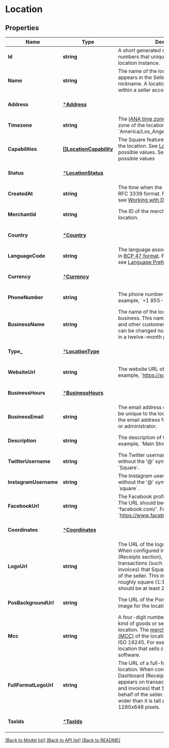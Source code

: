 # Location

## Properties
Name | Type | Description | Notes
------------ | ------------- | ------------- | -------------
**Id** | **string** | A short generated string of letters and numbers that uniquely identifies this location instance. | [optional] [default to null]
**Name** | **string** | The name of the location. This information appears in the Seller Dashboard as the nickname. A location name must be unique within a seller account. | [optional] [default to null]
**Address** | [***Address**](Address.md) |  | [optional] [default to null]
**Timezone** | **string** | The [IANA time zone](https://www.iana.org/time-zones) identifier for the time zone of the location. For example, &#x60;America/Los_Angeles&#x60;. | [optional] [default to null]
**Capabilities** | [**[]LocationCapability**](LocationCapability.md) | The Square features that are enabled for the location. See [LocationCapability](entity:LocationCapability) for possible values. See [LocationCapability](#type-locationcapability) for possible values | [optional] [default to null]
**Status** | [***LocationStatus**](LocationStatus.md) |  | [optional] [default to null]
**CreatedAt** | **string** | The time when the location was created, in RFC 3339 format. For more information, see [Working with Dates](https://developer.squareup.com/docs/build-basics/working-with-dates). | [optional] [default to null]
**MerchantId** | **string** | The ID of the merchant that owns the location. | [optional] [default to null]
**Country** | [***Country**](Country.md) |  | [optional] [default to null]
**LanguageCode** | **string** | The language associated with the location, in [BCP 47 format](https://tools.ietf.org/html/bcp47#appendix-A). For more information, see [Language Preferences](https://developer.squareup.com/docs/build-basics/general-considerations/language-preferences). | [optional] [default to null]
**Currency** | [***Currency**](Currency.md) |  | [optional] [default to null]
**PhoneNumber** | **string** | The phone number of the location. For example, &#x60;+1 855-700-6000&#x60;. | [optional] [default to null]
**BusinessName** | **string** | The name of the location&#x27;s overall business. This name is present on receipts and other customer-facing branding, and can be changed no more than three times in a twelve-month period. | [optional] [default to null]
**Type_** | [***LocationType**](LocationType.md) |  | [optional] [default to null]
**WebsiteUrl** | **string** | The website URL of the location.  For example, &#x60;https://squareup.com&#x60;. | [optional] [default to null]
**BusinessHours** | [***BusinessHours**](BusinessHours.md) |  | [optional] [default to null]
**BusinessEmail** | **string** | The email address of the location. This can be unique to the location and is not always the email address for the business owner or administrator. | [optional] [default to null]
**Description** | **string** | The description of the location. For example, &#x60;Main Street location&#x60;. | [optional] [default to null]
**TwitterUsername** | **string** | The Twitter username of the location without the &#x27;@&#x27; symbol. For example, &#x60;Square&#x60;. | [optional] [default to null]
**InstagramUsername** | **string** | The Instagram username of the location without the &#x27;@&#x27; symbol. For example, &#x60;square&#x60;. | [optional] [default to null]
**FacebookUrl** | **string** | The Facebook profile URL of the location. The URL should begin with &#x27;facebook.com/&#x27;. For example, &#x60;https://www.facebook.com/square&#x60;. | [optional] [default to null]
**Coordinates** | [***Coordinates**](Coordinates.md) |  | [optional] [default to null]
**LogoUrl** | **string** | The URL of the logo image for the location. When configured in the Seller Dashboard (Receipts section), the logo appears on transactions (such as receipts and invoices) that Square generates on behalf of the seller. This image should have a roughly square (1:1) aspect ratio and should be at least 200x200 pixels. | [optional] [default to null]
**PosBackgroundUrl** | **string** | The URL of the Point of Sale background image for the location. | [optional] [default to null]
**Mcc** | **string** | A four-digit number that describes the kind of goods or services sold at the location. The [merchant category code (MCC)](https://developer.squareup.com/docs/locations-api#initialize-a-merchant-category-code) of the location as standardized by ISO 18245. For example, &#x60;5045&#x60;, for a location that sells computer goods and software. | [optional] [default to null]
**FullFormatLogoUrl** | **string** | The URL of a full-format logo image for the location. When configured in the Seller Dashboard (Receipts section), the logo appears on transactions (such as receipts and invoices) that Square generates on behalf of the seller. This image can be wider than it is tall and should be at least 1280x648 pixels. | [optional] [default to null]
**TaxIds** | [***TaxIds**](TaxIds.md) |  | [optional] [default to null]

[[Back to Model list]](../README.md#documentation-for-models) [[Back to API list]](../README.md#documentation-for-api-endpoints) [[Back to README]](../README.md)

